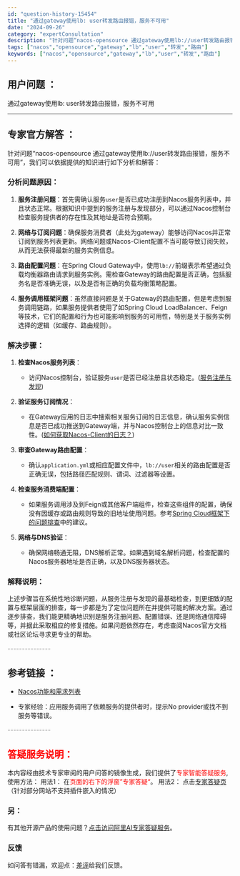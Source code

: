 ```yaml
---
id: "question-history-15454"
title: "通过gateway使用lb: user转发路由报错，服务不可用"
date: "2024-09-26"
category: "expertConsultation"
description: "针对问题“nacos-opensource 通过gateway使用lb://user转发路由报错，服务不可用”，我们可以依据提供的知识进行如下分析和解答：### 分析问题原因：1. **服务注册问题**：首先需确认服务`user`是否已成功注册到Nacos服务列表中，并且状态正常。根据知识中提到的服"
tags: ["nacos","opensource","gateway","lb","user","转发","路由"]
keywords: ["nacos","opensource","gateway","lb","user","转发","路由"]
---
```


## 用户问题 ： 
 通过gateway使用lb: user转发路由报错，服务不可用  

---------------
## 专家官方解答 ：

针对问题“nacos-opensource 通过gateway使用lb://user转发路由报错，服务不可用”，我们可以依据提供的知识进行如下分析和解答：

### 分析问题原因：

1. **服务注册问题**：首先需确认服务`user`是否已成功注册到Nacos服务列表中，并且状态正常。根据知识中提到的服务注册与发现部分，可以通过Nacos控制台检查服务提供者的存在性及其地址是否符合预期。

2. **网络与订阅问题**：确保服务消费者（此处为gateway）能够访问Nacos并正常订阅到服务列表更新。网络问题或Nacos-Client配置不当可能导致订阅失败，从而无法获得最新的服务实例信息。

3. **路由配置问题**：在Spring Cloud Gateway中，使用`lb://`前缀表示希望通过负载均衡器路由请求到服务实例。需检查Gateway的路由配置是否正确，包括服务名是否准确无误，以及是否有正确的负载均衡策略配置。

4. **服务调用框架问题**：虽然直接问题是关于Gateway的路由配置，但是考虑到服务调用链路，如果服务提供者使用了如Spring Cloud LoadBalancer、Feign等技术，它们的配置和行为也可能影响到服务的可用性，特别是关于服务实例选择的逻辑（如缓存、路由规则）。

### 解决步骤：

1. **检查Nacos服务列表**：
   - 访问Nacos控制台，验证服务`user`是否已经注册且状态稳定。([服务注册与发现](https://github.com/alibaba/nacos/tree/develop/naming))

2. **验证服务订阅情况**：
   - 在Gateway应用的日志中搜索相关服务订阅的日志信息，确认服务实例信息是否已成功推送到Gateway端，并与Nacos控制台上的信息对比一致性。([如何获取Nacos-Client的日志？](https://aliyuque.antfin.com/ozb6sn/nacos-opensource/ci3i97p07s73tewg))

3. **审查Gateway路由配置**：
   - 确认`application.yml`或相应配置文件中，`lb://user`相关的路由配置是否正确无误，包括路径匹配规则、谓词、过滤器等设置。

4. **检查服务消费端配置**：
   - 如果服务调用涉及到Feign或其他客户端组件，检查这些组件的配置，确保没有因缓存或路由规则导致的旧地址使用问题。参考[Spring Cloud框架下的问题排查](https://aliyuque.antfin.com/ozb6sn/nacos-opensource/toyvi01c9rwg41ly)中的建议。

5. **网络与DNS验证**：
   - 确保网络畅通无阻，DNS解析正常。如果遇到域名解析问题，检查配置的Nacos服务器地址是否正确，以及DNS服务器状态。

### 解释说明：

上述步骤旨在系统性地诊断问题，从服务注册与发现的最基础检查，到更细致的配置与框架层面的排查，每一步都是为了定位问题所在并提供可能的解决方案。通过逐步排查，我们能更精确地识别是服务注册问题、配置错误、还是网络通信障碍等，并据此采取相应的修复措施。如果问题依然存在，考虑查阅Nacos官方文档或社区论坛寻求更专业的帮助。


<font color="#949494">---------------</font> 


## 参考链接 ：

* [Nacos功能和需求列表](https://nacos.io/docs/latest/archive/feature-list)
 
 * 专家经验：应用服务调用了依赖服务的提供者时，提示No provider或找不到服务等错误。 


 <font color="#949494">---------------</font> 
 


## <font color="#FF0000">答疑服务说明：</font> 

本内容经由技术专家审阅的用户问答的镜像生成，我们提供了<font color="#FF0000">专家智能答疑服务</font>,使用方法：
用法1： 在<font color="#FF0000">页面的右下的浮窗”专家答疑“</font>。
用法2： 点击[专家答疑页](https://answer.opensource.alibaba.com/docs/intro)（针对部分网站不支持插件嵌入的情况）
### 另：


有其他开源产品的使用问题？[点击访问阿里AI专家答疑服务](https://answer.opensource.alibaba.com/docs/intro)。
### 反馈
如问答有错漏，欢迎点：[差评](https://ai.nacos.io/user/feedbackByEnhancerGradePOJOID?enhancerGradePOJOId=15524)给我们反馈。
